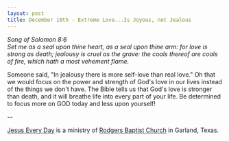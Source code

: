 ```yaml
---
layout: post
title: December 10th - Extreme Love...Is Joyous, not Jealous
---
```


_Song of Solomon 8:6  
Set me as a seal upon thine heart, as a seal upon thine arm: for
love is strong as death; jealousy is cruel as the grave: the coals
thereof are coals of fire, which hath a most vehement flame._

Someone said, "In jealousy there is more self-love than real love."
Oh that we would focus on the power and strength of God's love in our
lives instead of the things we don't have. The Bible tells us that
God's love is stronger than death, and it will breathe life into
every part of your life. Be determined to focus more on GOD today and
less upon yourself!

 --

<a href=http://jesuseveryday.net>Jesus Every Day</a> is a ministry of <a href=http://rodgersbaptist.net>Rodgers Baptist Church</a> in Garland, Texas.
